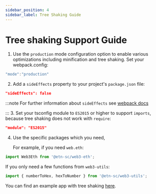 ```yaml
---
sidebar_position: 4
sidebar_label: Tree Shaking Guide
---
```


# Tree shaking Support Guide

1. Use the `production` mode configuration option to enable various optimizations including minification and tree shaking. Set your webpack.config:

```js
"mode":"production"
```

2. Add a `sideEffects` property to your project's `package.json` file:

```json
"sideEffects": false
```

:::note
For further information about `sideEffects` see [webpack docs](https://webpack.js.org/guides/tree-shaking/)

::: 3. Set your tsconfig module to `ES2015` or higher to support `imports`, because tree shaking does not work with `require`:

```json
"module": "ES2015"
```

4. Use the specific packages which you need,

    For example, if you need `web.eth`:

```ts
import Web3Eth from '@etn-sc/web3-eth';
```

If you only need a few functions from `web3-utils`:

```ts
import { numberToHex, hexToNumber } from '@etn-sc/web3-utils';
```

You can find an example app with tree shaking [here](https://github.com/ChainSafe/web3js-example-react-app).
